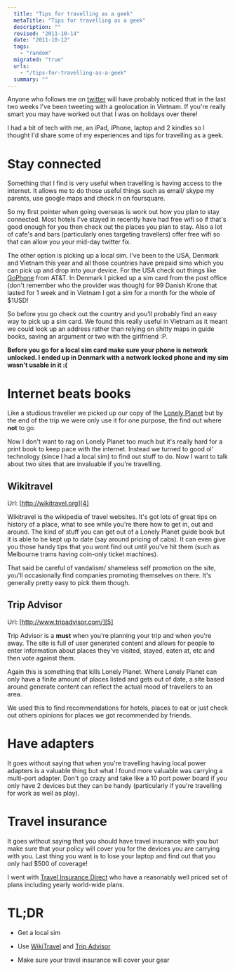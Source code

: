 ```yaml
---
  title: "Tips for travelling as a geek"
  metaTitle: "Tips for travelling as a geek"
  description: ""
  revised: "2011-10-14"
  date: "2011-10-12"
  tags: 
    - "random"
  migrated: "true"
  urls: 
    - "/tips-for-travelling-as-a-geek"
  summary: ""
---
```

Anyone who follows me on [twitter][1] will have probably noticed that in the last two weeks I've been tweeting with a geolocation in Vietnam. If you're really smart you may have worked out that I was on holidays over there!

I had a bit of tech with me, an iPad, iPhone, laptop and 2 kindles so I thought I'd share some of my experiences and tips for travelling as a geek.

# Stay connected

Something that I find is very useful when travelling is having access to the internet. It allows me to do those useful things such as email/ skype my parents, use google maps and check in on foursquare.

So my first pointer when going overseas is work out how you plan to stay connected. Most hotels I've stayed in recently have had free wifi so if that's good enough for you then check out the places you plan to stay. Also a lot of cafe's and bars (particularly ones targeting travellers) offer free wifi so that can allow you your mid-day twitter fix.

The other option is picking up a local sim. I've been to the USA, Denmark and Vietnam this year and all those countries have prepaid sims which you can pick up and drop into your device. For the USA check out things like [GoPhone][2] from AT&T. In Denmark I picked up a sim card from the post office (don't remember who the provider was though) for 99 Danish Krone that lasted for 1 week and in Vietnam I got a sim for a month for the whole of $1USD!

So before you go check out the country and you'll probably find an easy way to pick up a sim card. We found this really useful in Vietnam as it meant we could look up an address rather than relying on shitty maps in guide books, saving an argument or two with the girlfriend :P.

**Before you go for a local sim card make sure your phone is network unlocked. I ended up in Denmark with a network locked phone and my sim wasn't usable in it :(**

# Internet beats books

Like a studious traveller we picked up our copy of the [Lonely Planet][3] but by the end of the trip we were only use it for one purpose, the find out where **not** to go.

Now I don't want to rag on Lonely Planet too much but it's really hard for a print book to keep pace with the internet. Instead we turned to good ol' technology (since I had a local sim) to find out stuff to do. Now I want to talk about two sites that are invaluable if you're travelling.

## Wikitravel

Url: [http://wikitravel.org][4]

Wikitravel is the wikipedia of travel websites. It's got lots of great tips on history of a place, what to see while you're there how to get in, out and around. The kind of stuff you can get out of a Lonely Planet guide book but it is able to be kept up to date (say around pricing of cabs). It can even give you those handy tips that you wont find out until you've hit them (such as Melbourne trams having coin-only ticket machines).

That said be careful of vandalism/ shameless self promotion on the site, you'll occasionally find companies promoting themselves on there. It's generally pretty easy to pick them though.

## Trip Advisor

Url: [http://www.tripadvisor.com/][5]

Trip Advisor is a **must** when you're planning your trip and when you're away. The site is full of user generated content and allows for people to enter information about places they've visited, stayed, eaten at, etc and then vote against them.

Again this is something that kills Lonely Planet. Where Lonely Planet can only have a finite amount of places listed and gets out of date, a site based around generate content can reflect the actual mood of travellers to an area.

We used this to find recommendations for hotels, places to eat or just check out others opinions for places we got recommended by friends.

# Have adapters

It goes without saying that when you're travelling having local power adapters is a valuable thing but what I found more valuable was carrying a multi-port adapter. Don't go crazy and take like a 10 port power board if you only have 2 devices but they can be handy (particularly if you're travelling for work as well as play).

# Travel insurance

It goes without saying that you should have travel insurance with you but make sure that your policy will cover you for the devices you are carrying with you. Last thing you want is to lose your laptop and find out that you only had $500 of coverage!

I went with [Travel Insurance Direct][6] who have a reasonably well priced set of plans including yearly world-wide plans.

# TL;DR

* Get a local sim
* Use [WikiTravel][7] and [Trip Advisor][8]
* Make sure your travel insurance will cover your gear


  [1]: http://twitter.com/slace
  [2]: http://www.wireless.att.com/cell-phone-service/go-phones/index.jsp#fbid=xkUQSfBVUcY
  [3]: http://www.lonelyplanet.com/
  [4]: http://wikitravel.org
  [5]: http://www.tripadvisor.com/
  [6]: http://www.travelinsurancedirect.com.au/
  [7]: http://wikitravel.org
  [8]: http://www.tripadvisor.com/